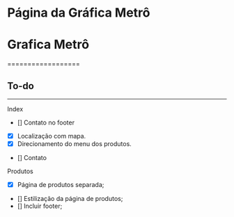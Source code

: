 # Página da Gráfica Metrô
# Grafica Metrô
==================

## To-do
------------------
Index
- [] Contato no footer
- [x] Localização com mapa.
- [x] Direcionamento do menu dos produtos.
- [] Contato


Produtos
- [x] Página de produtos separada;
- [] Estilização da página de produtos;
- [] Incluir footer;